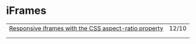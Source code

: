 # iFrames

|                                                                                                                                          |       |
| ---------------------------------------------------------------------------------------------------------------------------------------- | ----- |
| [Responsive iframes with the CSS aspect-ratio property](https://gomakethings.com/responsive-iframes-with-the-css-aspect-ratio-property/) | 12/10 |
|                                                                                                                                          |       |
|                                                                                                                                          |       |
